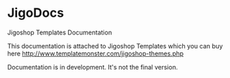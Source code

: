 JigoDocs
==========

Jigoshop Templates Documentation

This documentation is attached to Jigoshop Templates which you can buy here http://www.templatemonster.com/jigoshop-themes.php

Documentation is in development. It's not the final version.